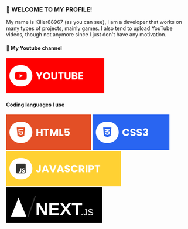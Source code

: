 ### 👋 WELCOME TO MY PROFILE!
My name is Killer88967 (as you can see), I am a developer that works on many types of projects, mainly games. I also tend to upload YouTube videos, though not anymore since I just don't have any motivation.

#### 🔗 My Youtube channel
[![Youtube](./assets/youtube.svg)](https://youtube.com/@awesomeagaming)

#### Coding languages I use
![HTML5](./assets/html.svg) ![CSS3](./assets/css.svg) ![JavaScript](./assets/javascript.svg) [![NextJS](./assets/nextjs.svg)](https://nextjs.org)
